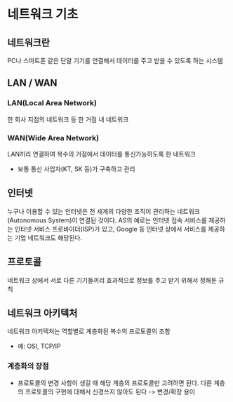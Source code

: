 # 네트워크 기초

## 네트워크란
PC나 스마트폰 같은 단말 기기를 연결해서 데이터를 주고 받을 수 있도록 하는 시스템

## LAN / WAN
### LAN(Local Area Network)
한 회사 지점의 네트워크 등 한 거점 내 네트워크

### WAN(Wide Area Network)
LAN끼리 연결하여 복수의 거점에서 데이터를 통신가능하도록 한 네트워크
- 보통 통신 사업자(KT, SK 등)가 구축하고 관리

## 인터넷
누구나 이용할 수 있는 인터넷은 전 세계의 다양한 조직이 관리하는 네트워크(Autonomous System)이 연결된 것이다.
AS의 예로는 인터넷 접속 서비스를 제공하는 인터넷 서비스 프로바이더(ISP)가 있고, Google 등 인터넷 상에서 서비스를 제공하는 기업 네트워크도 해당된다.

## 프로토콜
네트워크 상에서 서로 다른 기기들끼리 효과적으로 정보를 주고 받기 위해서 정해둔 규칙

## 네트워크 아키텍처
네트워크 아키텍처는 역할별로 계층화된 복수의 프로토콜의 조합
- 예: OSI, TCP/IP

### 계층화의 장점
- 프로토콜의 변경 사항이 생길 때 해당 계층의 프로토콜만 고려하면 된다. 다른 계층의 프로토콜의 구현에 대해서 신경쓰지 않아도 된다 -> 변경/확장 용이
